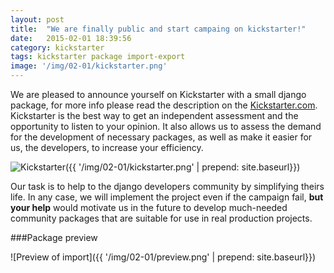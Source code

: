 ```yaml
---
layout: post
title:  "We are finally public and start campaing on kickstarter!"
date:   2015-02-01 18:39:56
сategory: kickstarter
tags: kickstarter package import-export
image: '/img/02-01/kickstarter.png'
---
```

We are pleased to announce yourself on Kickstarter with a small django package, for more info please read the description on the [Kickstarter.com][kickstarter]. Kickstarter is the best way to get an independent assessment and the opportunity to listen to your opinion. It also allows us to assess the demand for the development of necessary packages, as well as make it easier for us, the developers, to increase your efficiency.

![Kickstarter]({{ '/img/02-01/kickstarter.png' | prepend: site.baseurl}})

Our task is to help to the django developers community by simplifying theirs life.
In any case, we will implement the project even if the campaign fail, **but your help** would motivate us in the future
to develop much-needed community packages that are suitable for use in real production projects.

###Package preview

![Preview of import]({{ '/img/02-01/preview.png' | prepend: site.baseurl}})

[kickstarter]:      https://www.kickstarter.com/projects/1625615835/django-opensource-improved-import-export-package